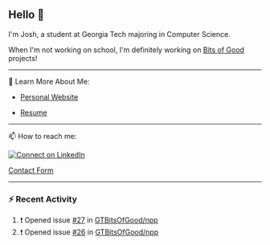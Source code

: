 ## Hello 👋

I'm Josh, a student at Georgia Tech majoring in Computer Science.

When I'm not working on school, I'm definitely working on [Bits of Good](https://bitsofgood.org) projects!

---

📖 Learn More About Me:

* [Personal Website](https://mcfarl.in)

* [Resume](https://www.dropbox.com/s/xak4fdv0h2ghhhy/JoshuaMcFarlin_Resume.pdf?dl=0)

---

📫 How to reach me:

[![Connect on LinkedIn](https://img.shields.io/badge/--linkedin?label=LinkedIn&logo=LinkedIn&style=social)](https://www.linkedin.com/in/joshmcfarlin)

[Contact Form](https://mcfarl.in/contact)

---

### :zap: Recent Activity

<!--START_SECTION:activity-->
1. ❗️ Opened issue [#27](https://github.com/GTBitsOfGood/npp/issues/27) in [GTBitsOfGood/npp](https://github.com/GTBitsOfGood/npp)
2. ❗️ Opened issue [#26](https://github.com/GTBitsOfGood/npp/issues/26) in [GTBitsOfGood/npp](https://github.com/GTBitsOfGood/npp)
<!--END_SECTION:activity-->
